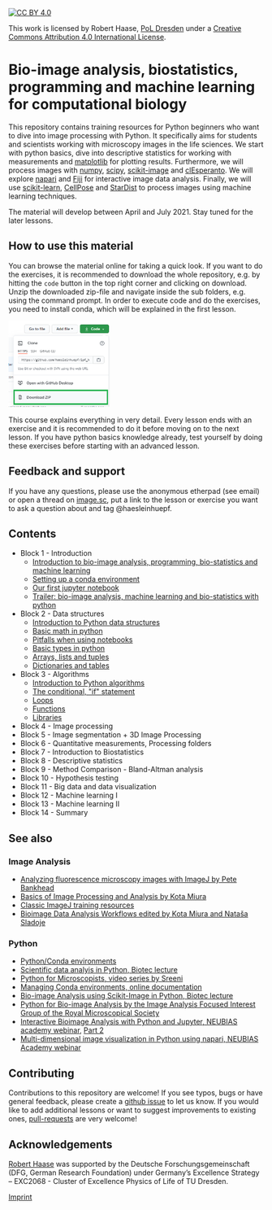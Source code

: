 [![CC BY 4.0][cc-by-shield]][cc-by]

This work is licensed by Robert Haase, [PoL Dresden](http://physics-of-life.tu-dresden.de/) under a
[Creative Commons Attribution 4.0 International License][cc-by].

[cc-by]: http://creativecommons.org/licenses/by/4.0/
[cc-by-image]: https://i.creativecommons.org/l/by/4.0/88x31.png
[cc-by-shield]: https://img.shields.io/badge/License-CC%20BY%204.0-lightgrey.svg

# Bio-image analysis, biostatistics, programming and machine learning for computational biology
This repository contains training resources for Python beginners who want to dive into image processing with Python. 
It specifically aims for students and scientists working with microscopy images in the life sciences.
We start with python basics, dive into descriptive statistics for working with measurements and [matplotlib](https://matplotlib.org/) for plotting results.
Furthermore, we will process images with [numpy](https://numpy.org), [scipy](https://www.scipy.org/), [scikit-image](https://scikit-image.org/) and [clEsperanto](https://github.com/clEsperanto/pyclesperanto_prototype).
We will explore [napari](https://napari.org) and [Fiji](https://fiji.sc) for interactive image data analysis. 
Finally, we will use [scikit-learn](https://scikit-learn.org/stable/), [CellPose](https://github.com/MouseLand/cellpose) and [StarDist](https://github.com/stardist/stardist) to process images using machine learning techniques.

The material will develop between April and July 2021. Stay tuned for the later lessons.

## How to use this material
You can browse the material online for taking a quick look.
If you want to do the exercises, it is recommended to download the whole repository, e.g. by hitting the `code` button in the top right corner and clicking on download.
Unzip the downloaded zip-file and navigate inside the sub folders, e.g. using the command prompt. 
In order to execute code and do the exercises, you need to install conda, which will be explained in the first lesson.

<img src="images/download.png" width="200"/>

This course explains everything in very detail. 
Every lesson ends with an exercise and it is recommended to do it before moving on to the next lesson. 
If you have python basics knowledge already, test yourself by doing these exercises before starting with an advanced lesson.

## Feedback and support

If you have any questions, please use the anonymous etherpad (see email) or open a thread on [image.sc](https://image.sc), put a link to the lesson or exercise you want to ask a question about and tag @haesleinhuepf.

## Contents

* Block 1 - Introduction
  * [Introduction to bio-image analysis, programming, bio-statistics and machine learning](https://github.com/BiAPoL/Bio-image_Analysis_with_Python/blob/main/image_processing/00_Introduction_QBIA.pdf)
  * [Setting up a conda environment](https://github.com/BiAPoL/Bio-image_Analysis_with_Python/blob/main/conda_basics/01_conda_environments.md)
  * [Our first jupyter notebook](http://nbviewer.jupyter.org/github/BiAPoL/Bio-image_Analysis_with_Python/blob/main/python_basics/01_our_first_juptyer_notebook.ipynb)
  * [Trailer: bio-image analysis, machine learning and bio-statistics with python](http://nbviewer.jupyter.org/github/BiAPoL/Bio-image_Analysis_with_Python/blob/main/image_processing/00_trailer.ipynb)
* Block 2 - Data structures
  * [Introduction to Python data structures](https://github.com/BiAPoL/Bio-image_Analysis_with_Python/blob/main/python_basics/00_Python_data_structures.pdf)
  * [Basic math in python](http://nbviewer.jupyter.org/github/BiAPoL/Bio-image_Analysis_with_Python/blob/main/python_basics/02_Math_in_python.ipynb)
  * [Pitfalls when using notebooks](http://nbviewer.jupyter.org/github/BiAPoL/Bio-image_Analysis_with_Python/blob/main/python_basics/03_Dont_try_this_at_home.ipynb)
  * [Basic types in python](http://nbviewer.jupyter.org/github/BiAPoL/Bio-image_Analysis_with_Python/blob/main/python_basics/04_Basic_types.ipynb)
  * [Arrays, lists and tuples](http://nbviewer.jupyter.org/github/BiAPoL/Bio-image_Analysis_with_Python/blob/main/python_basics/05_Arrays_lists_tuples.ipynb)
  * [Dictionaries and tables](http://nbviewer.jupyter.org/github/BiAPoL/Bio-image_Analysis_with_Python/blob/main/python_basics/06_Dictionaries_and_tables.ipynb)
* Block 3 - Algorithms
  * [Introduction to Python algorithms](https://github.com/BiAPoL/Bio-image_Analysis_with_Python/blob/main/python_basics/00_Python_algorithms.pdf)
  * [The conditional, "if" statement](http://nbviewer.jupyter.org/github/BiAPoL/Bio-image_Analysis_with_Python/blob/main/python_basics/07_Conditions.ipynb)
  * [Loops](http://nbviewer.jupyter.org/github/BiAPoL/Bio-image_Analysis_with_Python/blob/main/python_basics/08_loops.ipynb)
  * [Functions](http://nbviewer.jupyter.org/github/BiAPoL/Bio-image_Analysis_with_Python/blob/main/python_basics/09_custom_functions.ipynb)
  * [Libraries](http://nbviewer.jupyter.org/github/BiAPoL/Bio-image_Analysis_with_Python/blob/main/python_basics/10_custom_libraries.ipynb) 
* Block 4 - Image processing
* Block 5 - Image segmentation + 3D Image Processing
* Block 6 - Quantitative measurements, Processing folders
* Block 7 - Introduction to Biostatistics
* Block 8 - Descriptive statistics
* Block 9 - Method Comparison - Bland-Altman analysis
* Block 10 - Hypothesis testing
* Block 11 - Big data and data visualization
* Block 12 - Machine learning I
* Block 13 - Machine learning II
* Block 14 - Summary

## See also
### Image Analysis
* [Analyzing fluorescence microscopy images with ImageJ by Pete Bankhead](https://petebankhead.gitbooks.io/imagej-intro/content/)
* [Basics of Image Processing and Analysis by Kota Miura](https://github.com/miura/ij_textbook1/raw/76b51338e1f006c580b6f0f5cfc48fe02fba38d7/CMCIBasicCourse201102Bib.pdf)
* [Classic ImageJ training resources](https://imagej.nih.gov/ij/docs/examples/index.html)
* [Bioimage Data Analysis Workflows edited by Kota Miura and Nataša Sladoje](https://link.springer.com/book/10.1007%2F978-3-030-22386-1)

### Python
* [Python/Conda environments](https://mpicbg-scicomp.github.io/ipf_howtoguides/guides/Python_Conda_Environments)
* [Scientific data analyis in Python, Biotec lecture](https://youtu.be/MOEPe9TGBK0)
* [Python for Microscopists, video series by Sreeni](https://www.youtube.com/channel/UC34rW-HtPJulxr5wp2Xa04w)
* [Managing Conda environments, online documentation](https://docs.conda.io/projects/conda/en/latest/user-guide/tasks/manage-environments.html)
* [Bio-image Analysis using Scikit-Image in Python, Biotec lecture](https://youtu.be/FnvgepHDqRA)
* [Python for Bio-image Analysis by the Image Analysis Focused Interest Group of the Royal Microscopical Society](https://github.com/IAFIG-RMS/Python-for-Bioimage-Analysis)
* [Interactive Bioimage Analysis with Python and Jupyter, NEUBIAS academy webinar](https://youtu.be/2KF8vBrp3Zw), [Part 2](https://youtu.be/Y3pB3wnOivE)
* [Multi-dimensional image visualization in Python using napari, NEUBIAS Academy webinar](https://youtu.be/VgvDSq5aCDQ)

## Contributing
Contributions to this repository are welcome! If you see typos, bugs or have general feedback, please create a [github issue](https://github.com/BiA-PoL/Bio-image_Analysis_with_Python_course/issues) to let us know. 
If you would like to add additional lessons or want to suggest improvements to existing ones, [pull-requests](https://github.com/BiA-PoL/Bio-image_Analysis_with_Python_course/pulls) are very welcome!

## Acknowledgements
[Robert Haase](https://twitter.com/haesleinhuepf/) was supported by the Deutsche Forschungsgemeinschaft (DFG, German Research Foundation) under Germany’s Excellence Strategy – EXC2068 - Cluster of Excellence Physics of Life of TU Dresden.

[Imprint](https://tu-dresden.de/impressum)
